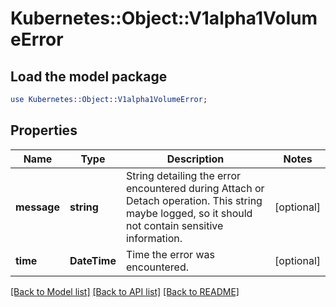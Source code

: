 # Kubernetes::Object::V1alpha1VolumeError

## Load the model package
```perl
use Kubernetes::Object::V1alpha1VolumeError;
```

## Properties
Name | Type | Description | Notes
------------ | ------------- | ------------- | -------------
**message** | **string** | String detailing the error encountered during Attach or Detach operation. This string maybe logged, so it should not contain sensitive information. | [optional] 
**time** | **DateTime** | Time the error was encountered. | [optional] 

[[Back to Model list]](../README.md#documentation-for-models) [[Back to API list]](../README.md#documentation-for-api-endpoints) [[Back to README]](../README.md)


